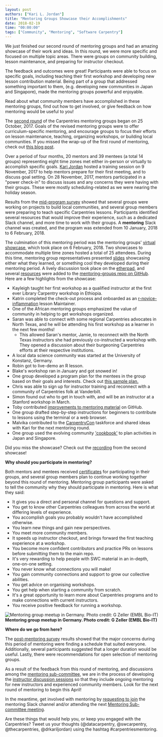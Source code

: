 ```yaml
---
layout: post
authors: ["Kari L. Jordan"]
title: "Mentoring Groups Showcase their Accomplishments"
date: 2018-02-19
time: "00:00:00"
tags: ["Community", "Mentoring", "Software Carpentry"]
---
```


We just finished our second round of mentoring groups and had an amazing showcase of their work and ideas. In this round, we were more specific and focused on multiple topic areas. There were groups on community building, lesson maintenance, and preparing for instructor checkout.
 
The feedback and outcomes were great! Participants were able to focus on specific goals, including teaching their first workshop and developing new lesson contribution material. Being part of a group that addressed something important to them, (e.g. developing new communities in Japan and Singapore), made the mentoring groups powerful and enjoyable. 

Read about what community members have accomplished in these mentoring groups, find out how to get involved, or give feedback on how mentoring would be useful to you!

The [second round](http://www.datacarpentry.org/blog/mentoring-round-2/) of the Carpentries mentoring groups began on 25 October, 2017. Goals of the revised mentoring groups were to offer curriculum-specific mentoring, and encourage groups to focus their efforts on lesson maintenance, teaching, organizing workshops, or building local communities. If you missed the wrap-up of the first round of mentoring, check out [this blog post](http://www.datacarpentry.org/blog/mentorship-wrap-up/).

Over a period of four months, 20 mentors and 39 mentees (a total 14 groups) representing eight time zones met either in-person or virtually to accomplish specific goals. [Kari Jordan](https://www.twitter.com/drkariljordan) hosted a training session on 9 November, 2017 to help mentors prepare for their first meeting, and to discuss goal setting. On 28 November, 2017, mentors participated in a "power check-in" to discuss issues and any concerns they were having with their groups. These were mostly scheduling-related as we were nearing the holiday season.

Results from the [mid-program survey](https://docs.google.com/forms/d/e/1FAIpQLSdo1uxTKCxXlTyfqvANyWu1YytAP5oB8mdGEWy_lU97DsNI3w/viewform) showed that several groups were working on projects to build local communities, and several group members were preparing to teach specific Carpentries lessons. Participants identified several resources that would improve their experience, such as a dedicated Slack channel, and more time to work with their groups. A **mentoring** Slack channel was created, and the program was extended from 10 January, 2018 to 6 February, 2018. 

The culmination of this mentoring period was the mentoring groups' [virtual showcase](https://github.com/carpentries/mentoring/blob/master/mentoring-groups/virtual-showcase.md), which took place on 6 February, 2018. Two showcases to accommodate multiple time zones hosted a total of 25 attendees. During this time, mentoring group representatives presented [slides](https://drive.google.com/drive/folders/1Gybuvqa-Srwlz99Go5n5vfBvJ8V8lJcM) showcasing either what they learned, or something cool they developed during their mentoring period. A lively discussion took place on the [etherpad](http://pad.software-carpentry.org/mentorship-info), and several [resources](https://github.com/carpentries/mentoring/tree/master/mentoring-groups/resources) were added to the [mentoring-groups repo on GitHub](https://github.com/carpentries/mentoring/tree/master/mentoring-groups). Here are a few highlights from the showcase:

+ Kayleigh taught her first workshop as a qualified instructor at the first ever Library Carpentry workshop in Ethiopia. 
+ Katrin completed the check-out process and onboarded as an [r-novice-inflammation](https://github.com/swcarpentry/r-novice-inflammation) lesson Maintainer.
+ One of the African mentoring groups emphasized the value of community in helping to get workshops organized.
+ Saran was able to connect with some regional Carpentries advocates in North Texas, and he will be attending his first workshop as a learner in the next few months!
    + This allowed Saran's mentor, Jamie, to reconnect with the North Texas instructors she had previously co-instructed a workshop with. They opened a discussion about their burgeoning Carpentries efforts at their respective institutions.
+ A local data science community was started at the University of Konstanz, Germany.
+ Robin got to live-demo an R lesson.
+ Blake's workshop ran in January and got snowed in!
+ One group developed a program plan for the mentees in the group based on their goals and interests. Check out [this sample plan.](https://docs.google.com/document/d/1S3HEYyfjA1t3-c8-zfvjGEffLSOl4LAK__2dugwvExs/edit?usp=sharing)
+ Chris was able to sign up for instructor training and reconnect with a community of Carpentries folk at Vanderbilt. 
+ Simon found out who to get in touch with, and will be an instructor at a Stanford workshop in March.
+ Toby contributed [improvements to mentoring material](https://github.com/carpentries/mentoring/pulls?q=author%3Atobyhodges) on GitHub. 
+ One group drafted step-by-step instructions for beginners to contribute to lessons using the terminal or a web browser.
+ Malvika contributed to the [CarpentryCon](http://www.carpentrycon.org) taskforce and shared ideas with Kari for the next mentoring round.
+ One group used the  evolving community ['cookbook'](https://cookbook.carpentries.org/) to plan activities in Japan and Singapore.

Did you miss the showcase? Check out the [recording](https://carpentries.zoom.us/recording/play/9hEHsM_2KVri_520V0dY8xmWp2PrC-CPjIAOirNIkwfxmGXL4Svczwj4RmOPtqzi) from the second showcase!

__Why should you participate in mentoring?__ 

Both mentors and mentees received [certificates](https://github.com/swcarpentry/certification) for participating in their groups, and several group members plan to continue working together beyond this round of mentoring. Mentoring group participants were asked to tell the community why they should participate in mentoring. Here is what they said:

+ It gives you a direct and personal channel for questions and support. 
+ You get to know other Carpentries colleagues from across the world at differing levels of experience. 
+ You accomplish goals you probably wouldn't have accomplished otherwise. 
+ You learn new things and gain new perspectives.
+ You meet more community members.
+ It speeds up instructor checkout, and brings forward the first teaching experience at a workshop.
+ You become more confident contributors and practice PRs on lessons before submitting them to the main repo.
+ It's very rewarding to help people with SWC material in an in-depth, one-on-one setting.
+ You never know what connections you will make!
+ You gain community connections and support to grow our collective abilities.
+ You get advice on organising workshops.
+ You get help when starting a community from scratch.
+ It's a great opportunity to learn more about Carpentries programs and to make connections with current instructors.
+ You receive positive feedback for running a workshop.


![Mentoring group meetup in Germany. Photo credit: G Zeller (EMBL Bio-IT)](https://pbs.twimg.com/media/DUVY0hyW0AEbl2M.jpg "Mentoring group meetup in Germany. Photo credit: G Zeller (EMBL Bio-IT)")
__Mentoring group meetup in Germany. Photo credit: G Zeller (EMBL Bio-IT)__


__Where do we go from here?__

The [post-mentoring survey](https://docs.google.com/forms/d/e/1FAIpQLSeZn7N4aY7a9uMRkoWPiokhJ7HDqzPIb4vM8Z5OoEgkP__ItQ/viewform) results showed that the major concerns during this period of mentoring were finding a schedule that suited everyone. Additionally, several participants suggested that a longer duration would be useful. Lastly, there were recommendations for open selection of mentoring groups.

As a result of the feedback from this round of mentoring, and discussions among the [mentoring sub-committee](https://github.com/carpentries/mentoring), we are in the process of developing the [instructor discussion sessions](http://pad.software-carpentry.org/instructor-discussion) so that they include ongoing mentoring for new instructors and experienced community members. Look for the next round of mentoring to begin this April!

In the meantime, get involved with mentoring by [requesting to join](mailto:kariljordan@carpentries.org?subject=Mentoring%20Slack) the mentoring Slack channel and/or attending the next [Mentoring Sub-committee meeting](http://pad.software-carpentry.org/scf-mentoring). 

Are these things that would help you, or keep you engaged with the Carpentries? Tweet us your thoughts (@datacarpentry, @swcarpentry, @thecarpentries, @drkariljordan) using the hashtag #carpentriesmentoring.  

